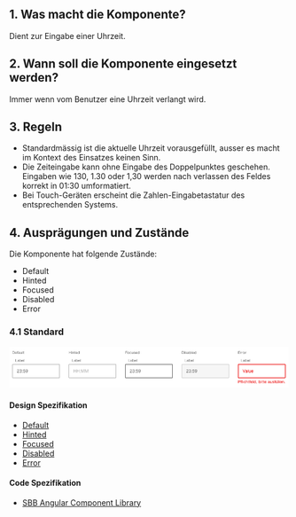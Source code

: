 ## 1. Was macht die Komponente?
Dient zur Eingabe einer Uhrzeit.

## 2. Wann soll die Komponente eingesetzt werden? 
Immer wenn vom Benutzer eine Uhrzeit verlangt wird.

## 3. Regeln 
* Standardmässig ist die aktuelle Uhrzeit vorausgefüllt, ausser es macht im Kontext des Einsatzes keinen Sinn.
* Die Zeiteingabe kann ohne Eingabe des Doppelpunktes geschehen. Eingaben wie 130, 1.30 oder 1,30 werden nach verlassen des Feldes korrekt in 01:30 umformatiert.
* Bei Touch-Geräten erscheint die Zahlen-Eingabetastatur des entsprechenden Systems.

## 4. Ausprägungen und Zustände 
Die Komponente hat folgende Zustände:
* Default
* Hinted
* Focused
* Disabled
* Error

### 4.1 Standard
![Darstellung der Komponente Eingabefeld für Uhrzeiten](https://raw.githubusercontent.com/sbb-design-systems/design-system-website-documentation/master/documentation/components/timefield/images/timefield_default.png 'class: image')

#### Design Spezifikation
* [Default](https://www.sketch.com/s/80f12b3b-58e5-4b4c-98cd-c553bae18db0/a/wmQgJV#Inspector)
* [Hinted](https://www.sketch.com/s/80f12b3b-58e5-4b4c-98cd-c553bae18db0/a/qJVqpd#Inspector)
* [Focused](https://www.sketch.com/s/80f12b3b-58e5-4b4c-98cd-c553bae18db0/a/LgnLQ5#Inspector)
* [Disabled](https://www.sketch.com/s/80f12b3b-58e5-4b4c-98cd-c553bae18db0/a/7mav4w#Inspector)
* [Error](https://www.sketch.com/s/80f12b3b-58e5-4b4c-98cd-c553bae18db0/a/yaQ2p8#Inspector)

#### Code Spezifikation
* [SBB Angular Component Library](https://angular.app.sbb.ch/angular/components/time-input?variant=standard)